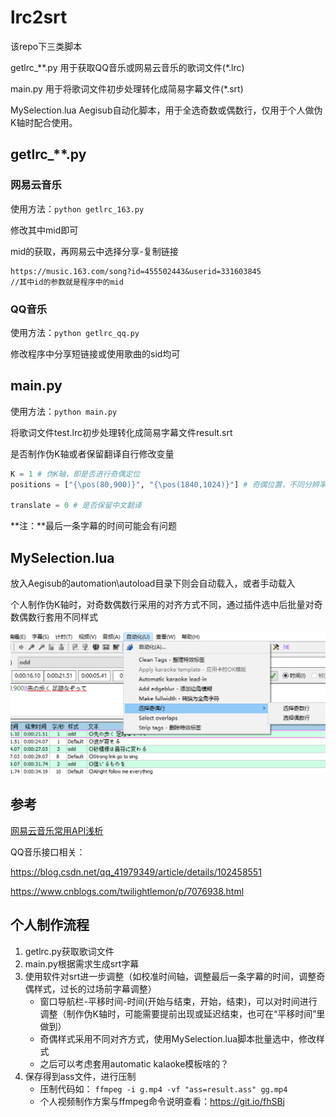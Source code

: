 # lrc2srt

该repo下三类脚本

getlrc_\*\*.py 用于获取QQ音乐或网易云音乐的歌词文件(\*.lrc)

main.py 用于将歌词文件初步处理转化成简易字幕文件(*.srt)

MySelection.lua Aegisub自动化脚本，用于全选奇数或偶数行，仅用于个人做伪K轴时配合使用。

## getlrc_\*\*.py

### 网易云音乐

使用方法：`python getlrc_163.py` 

修改其中mid即可

mid的获取，再网易云中选择分享-复制链接

```
https://music.163.com/song?id=455502443&userid=331603845
//其中id的参数就是程序中的mid
```

### QQ音乐

使用方法：`python getlrc_qq.py` 

修改程序中分享短链接或使用歌曲的sid均可

## main.py

使用方法：`python main.py`

将歌词文件test.lrc初步处理转化成简易字幕文件result.srt

是否制作伪K轴或者保留翻译自行修改变量

```python
K = 1 # 伪K轴，即是否进行奇偶定位
positions = ["{\pos(80,900)}", "{\pos(1840,1024)}"] # 奇偶位置，不同分辨率视频需调整

translate = 0 # 是否保留中文翻译
```

**注：**最后一条字幕的时间可能会有问题

## MySelection.lua

放入Aegisub的automation\autoload目录下则会自动载入，或者手动载入

个人制作伪K轴时，对奇数偶数行采用的对齐方式不同，通过插件选中后批量对奇数偶数行套用不同样式

![image-20210213134208471](./pic/MySelection.png)

## 参考

[网易云音乐常用API浅析](http://get.ftqq.com/7430.get)

QQ音乐接口相关：

https://blog.csdn.net/qq_41979349/article/details/102458551

https://www.cnblogs.com/twilightlemon/p/7076938.html

## 个人制作流程

1. getlrc.py获取歌词文件
2. main.py根据需求生成srt字幕
3. 使用软件对srt进一步调整（如校准时间轴，调整最后一条字幕的时间，调整奇偶样式，过长的过场前字幕调整）
   - 窗口导航栏-平移时间-时间(开始与结束，开始，结束)，可以对时间进行调整（制作伪K轴时，可能需要提前出现或延迟结束，也可在“平移时间”里做到）
   - 奇偶样式采用不同对齐方式，使用MySelection.lua脚本批量选中，修改样式
   - 之后可以考虑套用automatic kalaoke模板啥的？
4. 保存得到ass文件，进行压制
   - 压制代码如： `ffmpeg -i g.mp4 -vf "ass=result.ass" gg.mp4`
   - 个人视频制作方案与ffmpeg命令说明查看：https://git.io/fhSBj